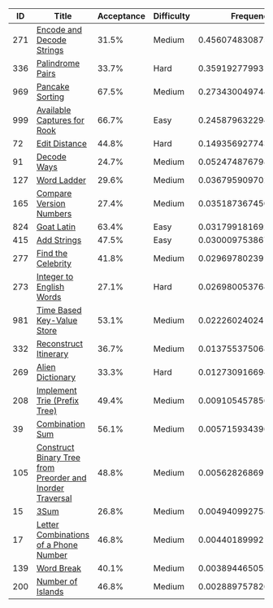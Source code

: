 |ID|Title|Acceptance|Difficulty|Frequency|
|----|-----|----|---|---|
|271|[Encode and Decode Strings]( https://leetcode.com/problems/encode-and-decode-strings)|31.5%|Medium|0.456074830875999|
|336|[Palindrome Pairs]( https://leetcode.com/problems/palindrome-pairs)|33.7%|Hard|0.3591927799310734|
|969|[Pancake Sorting]( https://leetcode.com/problems/pancake-sorting)|67.5%|Medium|0.27343004974457946|
|999|[Available Captures for Rook]( https://leetcode.com/problems/available-captures-for-rook)|66.7%|Easy|0.24587963229494916|
|72|[Edit Distance]( https://leetcode.com/problems/edit-distance)|44.8%|Hard|0.14935692774322157|
|91|[Decode Ways]( https://leetcode.com/problems/decode-ways)|24.7%|Medium|0.05247487679829598|
|127|[Word Ladder]( https://leetcode.com/problems/word-ladder)|29.6%|Medium|0.03679590970204585|
|165|[Compare Version Numbers]( https://leetcode.com/problems/compare-version-numbers)|27.4%|Medium|0.0351873674509732|
|824|[Goat Latin]( https://leetcode.com/problems/goat-latin)|63.4%|Easy|0.0317991816929387|
|415|[Add Strings]( https://leetcode.com/problems/add-strings)|47.5%|Easy|0.030009753867991852|
|277|[Find the Celebrity]( https://leetcode.com/problems/find-the-celebrity)|41.8%|Medium|0.02969780239174205|
|273|[Integer to English Words]( https://leetcode.com/problems/integer-to-english-words)|27.1%|Hard|0.026980053764546055|
|981|[Time Based Key-Value Store]( https://leetcode.com/problems/time-based-key-value-store)|53.1%|Medium|0.02226024024151985|
|332|[Reconstruct Itinerary]( https://leetcode.com/problems/reconstruct-itinerary)|36.7%|Medium|0.013755375068485329|
|269|[Alien Dictionary]( https://leetcode.com/problems/alien-dictionary)|33.3%|Hard|0.012730916694039954|
|208|[Implement Trie (Prefix Tree)]( https://leetcode.com/problems/implement-trie-prefix-tree)|49.4%|Medium|0.009105457856626612|
|39|[Combination Sum]( https://leetcode.com/problems/combination-sum)|56.1%|Medium|0.005715934396440999|
|105|[Construct Binary Tree from Preorder and Inorder Traversal]( https://leetcode.com/problems/construct-binary-tree-from-preorder-and-inorder-traversal)|48.8%|Medium|0.005628268691614718|
|15|[3Sum]( https://leetcode.com/problems/3sum)|26.8%|Medium|0.004940992758742591|
|17|[Letter Combinations of a Phone Number]( https://leetcode.com/problems/letter-combinations-of-a-phone-number)|46.8%|Medium|0.0044018999217624675|
|139|[Word Break]( https://leetcode.com/problems/word-break)|40.1%|Medium|0.003894465052690167|
|200|[Number of Islands]( https://leetcode.com/problems/number-of-islands)|46.8%|Medium|0.0028897578265903614|
